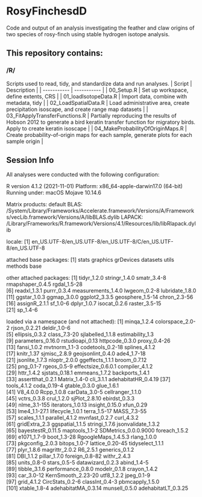 # RosyFinchesdD

Code and output of an analysis investigating the feather and claw origins of two species of rosy-finch using stable hydrogen isotope analysis.

## This repository contains:
### /R/
Scripts used to read, tidy, and standardize data and run analyses.
| Script                                 | Description |
| -----------                            | ----------- |
| 00_Setup.R                             | Set up workspace, define extents, CRS |
| 01_loadIsotopeData.R                   | Import data, combine with metadata, tidy |
| 02_LoadSpatialData.R                   | Load administrative area, create precipitation isoscape, and create range map datasets |
| 03_FitApplyTransferFunctions.R         | Partially reproducing the results of Hobson 2012 to generate a bird keratin transfer function for migratory birds. Apply to create keratin isoscape |
| 04_MakeProbabilityOfOriginMaps.R       | Create probability-of-origin maps for each sample, generate plots for each sample origin |


## Session Info
All analyses were conducted with the following configuration:

R version 4.1.2 (2021-11-01)
Platform: x86_64-apple-darwin17.0 (64-bit)
Running under: macOS Mojave 10.14.6

Matrix products: default
BLAS:   /System/Library/Frameworks/Accelerate.framework/Versions/A/Frameworks/vecLib.framework/Versions/A/libBLAS.dylib
LAPACK: /Library/Frameworks/R.framework/Versions/4.1/Resources/lib/libRlapack.dylib

locale:
[1] en_US.UTF-8/en_US.UTF-8/en_US.UTF-8/C/en_US.UTF-8/en_US.UTF-8

attached base packages:
[1] stats     graphics  grDevices datasets  utils     methods   base     

other attached packages:
 [1] tidyr_1.2.0        stringr_1.4.0      smatr_3.4-8        rmapshaper_0.4.5   rgdal_1.5-28      
 [6] readxl_1.3.1       purrr_0.3.4        measurements_1.4.0 lwgeom_0.2-8       lubridate_1.8.0   
[11] ggstar_1.0.3       ggmap_3.0.0        ggplot2_3.3.5      geosphere_1.5-14   chron_2.3-56      
[16] assignR_2.1.1      sf_1.0-6           dplyr_1.0.7        isocat_0.2.6       raster_3.5-15     
[21] sp_1.4-6          

loaded via a namespace (and not attached):
  [1] minqa_1.2.4          colorspace_2.0-2     rjson_0.2.21         deldir_1.0-6        
  [5] ellipsis_0.3.2       class_7.3-20         sjlabelled_1.1.8     estimability_1.3    
  [9] parameters_0.16.0    rstudioapi_0.13      httpcode_0.3.0       proxy_0.4-26        
 [13] fansi_1.0.2          mvtnorm_1.1-3        codetools_0.2-18     splines_4.1.2       
 [17] knitr_1.37           sjmisc_2.8.9         geojsonlint_0.4.0    ade4_1.7-18         
 [21] jsonlite_1.7.3       nloptr_2.0.0         ggeffects_1.1.1      broom_0.7.12        
 [25] png_0.1-7            rgeos_0.5-9          effectsize_0.6.0.1   compiler_4.1.2      
 [29] httr_1.4.2           sjstats_0.18.1       emmeans_1.7.2        backports_1.4.1     
 [33] assertthat_0.2.1     Matrix_1.4-0         cli_3.1.1            adehabitatHR_0.4.19 
 [37] tools_4.1.2          coda_0.19-4          gtable_0.3.0         glue_1.6.1          
 [41] V8_4.0.0             Rcpp_1.0.8           carData_3.0-5        cellranger_1.1.0    
 [45] vctrs_0.3.8          crul_1.2.0           sjPlot_2.8.10        ebirdst_0.3.3       
 [49] nlme_3.1-155         iterators_1.0.13     insight_0.15.0       xfun_0.29           
 [53] lme4_1.1-27.1        lifecycle_1.0.1      terra_1.5-17         MASS_7.3-55         
 [57] scales_1.1.1         parallel_4.1.2       mvnfast_0.2.7        curl_4.3.2          
 [61] gridExtra_2.3        ggspatial_1.1.5      stringi_1.7.6        jsonvalidate_1.3.2  
 [65] bayestestR_0.11.5    maptools_1.1-2       SDMetrics_0.0.0.9000 foreach_1.5.2       
 [69] e1071_1.7-9          boot_1.3-28          RgoogleMaps_1.4.5.3  rlang_1.0.0         
 [73] pkgconfig_2.0.3      bitops_1.0-7         lattice_0.20-45      tidyselect_1.1.1    
 [77] plyr_1.8.6           magrittr_2.0.2       R6_2.5.1             generics_0.1.2      
 [81] DBI_1.1.2            pillar_1.7.0         foreign_0.8-82       withr_2.4.3         
 [85] units_0.8-0          stars_0.5-5          datawizard_0.2.3     abind_1.4-5         
 [89] tibble_3.1.6         performance_0.8.0    modelr_0.1.8         crayon_1.4.2        
 [93] car_3.0-12           KernSmooth_2.23-20   utf8_1.2.2           jpeg_0.1-9          
 [97] grid_4.1.2           CircStats_0.2-6      classInt_0.4-3       pbmcapply_1.5.0     
[101] xtable_1.8-4         adehabitatMA_0.3.14  munsell_0.5.0        adehabitatLT_0.3.25 
